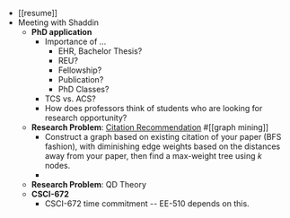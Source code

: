 - [[resume]]
- Meeting with Shaddin
	- **PhD application**
		- Importance of ...
			- EHR, Bachelor Thesis?
			- REU?
			- Fellowship?
			- Publication?
			- PhD Classes?
		- TCS vs. ACS?
		- How does professors think of students who are looking for research opportunity?
	- **Research Problem**: [Citation Recommendation](https://clgiles.ist.psu.edu/pubs/JCDL2014-refseer.pdf) #[[graph mining]]
		- Construct a graph based on existing citation of your paper (BFS fashion), with diminishing edge weights based on the distances away from your paper, then find a max-weight tree using $k$ nodes.
		-
	- **Research Problem**: QD Theory
	- **CSCI-672**
		- CSCI-672 time commitment -- EE-510 depends on this.